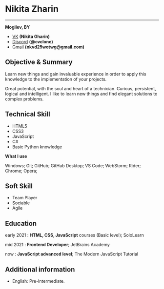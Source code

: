 # Nikita Zharin

***

**Mogilev, BY**

+ [VK](http://example.com/) **(Nikita Gharin)**          
+ [Discord](http://example.com/) **(@cvclone)**
+ [Gmail](http://example.com/) **(nkvd25wotwg@gmail.com)**

Objective & Summary
-------------------

Learn new things and gain invaluable experience in order to apply this 
knowledge to the implementation of your projects.

Great potential, with the soul and heart of a technician. 
Curious, persistent, logical and intelligent. 
I like to learn new things and find elegant solutions to complex problems.


Technical Skill
---------------

+ HTML5
+ CSS3
+ JavaScript
+ С#
+ Basic Python knowledge

**What I use**

Windows; Git; GitHub; GitHub Desktop; VS Code; WebStorm; Rider; Chrome; Opera;

Soft Skill
----------

+ Team Player
+ Sociable
+ Agile

Education
---------

early 2021
:     **HTML, CSS, JavaScript** courses (Basic level); SoloLearn


mid 2021
:     **Frontend Developer**; JetBrains Academy

now
:     **JavaScript advanced level**; The Modern JavaScript Tutorial

Additional information
----------------------

+ English: Pre-Intermediate.
